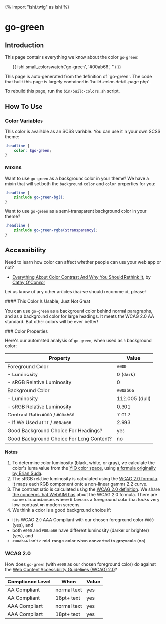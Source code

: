 {% import "ishi.twig" as ishi %}
# go-green

## Introduction

This page contains everything we know about the color `go-green`:

<div class="grid">
    <div class="cell">
        <div class="swatch">
            <ul>
                {{ ishi.small_colorswatch('go-green', '#00ab66', '') }}
            </ul>
        </div>
    </div>
</div>

<div class="callout attention" markdown="1">
This page is auto-generated from the definition of `go-green`. The code that built this page is largely contained in `build-color-detail-page.php`.

To rebuild this page, run the `bin/build-colors.sh` script.
</div>

## How To Use

### Color Variables

This color is available as an SCSS variable. You can use it in your own SCSS theme:

```scss
.headline {
    color: $go-green;
}
```

### Mixins

Want to use `go-green` as a background color in your theme? We have a mixin that will set both the `background-color` and `color` properties for you:

```scss
.headline {
    @include go-green-bg();
}
```

Want to use `go-green` as a semi-transparent background color in your theme?

```scss
.headline {
    @include go-green-rgba($transparency);
}
```

## Accessibility

Need to learn how color can affect whether people can use your web app or not?

* [Everything About Color Contrast And Why You Should Rethink It](https://www.smashingmagazine.com/2014/10/color-contrast-tips-and-tools-for-accessibility/), by [Cathy O'Connor](http://www.twitter.com/cagocon)

Let us know of any other articles that we should recommend, please!
<div class="callout warning" markdown="1">
#### This Color Is Usable, Just Not Great

You can use `go-green` as a background color behind normal paragraphs, and as a background color for large headings. It meets the WCAG 2.0 AA standard. But other colors will be even better!
</div>
### Color Properties

Here's our automated analysis of `go-green`, when used as a background color:

Property | Value
---------|------
Foreground Color | `#000`
- Luminosity | 0 (dark)
- sRGB Relative Luminosity | 0
Background Color | `#00ab66`
- Luminosity | 112.005 (dull)
- sRGB Relative Luminosity | 0.301
Contrast Ratio `#000` / `#00ab66` | 7.017
- If We Used `#fff` / `#00ab66` | 2.993
Good Background Choice For Headings? | yes
Good Background Choice For Long Content? | no

#### Notes

1. To determine color luminosity (black, white, or gray), we calculate the color's luma value from the [YIQ color space](https://en.wikipedia.org/wiki/YIQ), using [a formula originally by Brian Suda](https://24ways.org/2010/calculating-color-contrast/).
1. The sRGB relative luminosity is calculated using the [WCAG 2.0 formula](https://www.w3.org/TR/WCAG20/#relativeluminancedef). It maps each RGB component onto a non-linear gamma 2.2 curve.
1. The contrast ratio is calculated using the [WCAG 2.0 definition](https://www.w3.org/TR/2008/REC-WCAG20-20081211/#contrast-ratiodef). We share [the concerns that WebAIM has](http://webaim.org/blog/wcag-2-1-feedback/) about the WCAG 2.0 formula. There are some circumstances where it favours a foreground color that looks very low-contrast on modern screens.
1. We think a color is a good background choice if:
  - it is WCAG 2.0 AAA Compliant with our chosen foreground color `#000` (yes), and
  - both `#000` and `#00ab66` have different luminosity (darker or brighter) (yes), and
  - `#00ab66` isn't a mid-range color when converted to grayscale (no)

### WCAG 2.0

How does `go-green` (with `#000` as our chosen foreground color) do against the [Web Content Accessibility Guidelines (WCAG) 2.0](https://www.w3.org/TR/WCAG20/)?

Compliance Level | When | Value
-----------------|------|------
AA Compliant | normal text | yes
AA Compliant | 18pt+ text | yes
AAA Compliant | normal text | yes
AAA Compliant | 18pt+ text | yes